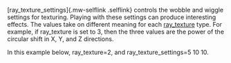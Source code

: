 [ray_texture_settings]{.mw-selflink .selflink} controls the wobble and
wiggle settings for texturing. Playing with these settings can produce
interesting effects. The values take on different meaning for each
[ray_texture](/index.php/Ray_texture "Ray texture") type. For example,
if ray_texture is set to 3, then the three values are the power of the
circular shift in X, Y, and Z directions.

In this example below, ray_texture=2, and ray_texture_settings=5 10 10.
